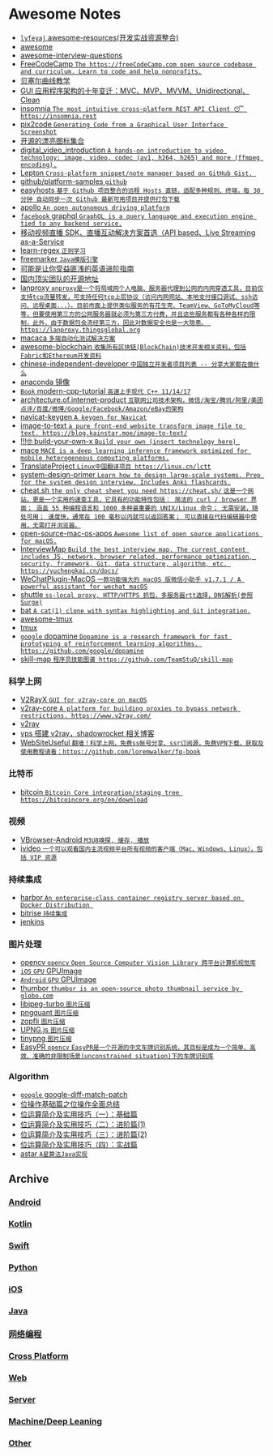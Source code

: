 # Awesome Notes
 - [`lyfeyaj` awesome-resources(开发实战资源整合)](https://github.com/lyfeyaj/awesome-resources)
 - [awesome](https://github.com/sindresorhus/awesome)
 - [awesome-interview-questions](https://github.com/MaximAbramchuck/awesome-interview-questions)
 - [FreeCodeCamp `The https://freeCodeCamp.com open source codebase and curriculum. Learn to code and help nonprofits.`](https://github.com/FreeCodeCamp/FreeCodeCamp)
 - [贝塞尔曲线教学](https://pomax.github.io/bezierinfo/zh-CN/)
 - [GUI 应用程序架构的十年变迁：MVC、MVP、MVVM、Unidirectional、Clean](https://zhuanlan.zhihu.com/p/26799645)
 - [insomnia `The most intuitive cross-platform REST API Client 😴 https://insomnia.rest`](https://github.com/getinsomnia/insomnia)
 - [pix2code `Generating Code from a Graphical User Interface Screenshot`](https://github.com/tonybeltramelli/pix2code)
 - [开源的漂亮图标集合](https://feathericons.com/)
 - [digital_video_introduction `A hands-on introduction to video technology: image, video, codec (av1, h264, h265) and more (ffmpeg encoding).`](https://github.com/leandromoreira/digital_video_introduction)
 - [Lepton `Cross-platform snippet/note manager based on GitHub Gist. `](https://github.com/hackjutsu/Lepton)
 - [github/platform-samples `github`](https://github.com/github/platform-samples)
 - [easyhosts `基于 Github 项目整合的远程 Hosts 直链，适配多种规则、终端，每 30 分钟 自动同步一次 Github 最新可用项目并提供打包下载`](https://github.com/forkgood/easyhosts)
 - [apollo `An open autonomous driving platform`](https://github.com/ApolloAuto/apollo)
 - [`facebook` graphql `GraphQL is a query language and execution engine tied to any backend service.`](https://github.com/facebook/graphql)
 - [移动视频直播 SDK、直播互动解决方案首选（API based、Live Streaming as-a-Service](https://github.com/pili-engineering)
 - [learn-regex `正则学习`](https://github.com/zeeshanu/learn-regex)
 - [freemarker `Java模版引擎`](https://github.com/apache/incubator-freemarker)
 - [可能是让你受益匪浅的英语进阶指南](https://github.com/byoungd/english-level-up-tips-for-Chinese)
 - [国内顶尖团队的开源地址](https://github.com/niezhiyang/open_source_team)
 - [lanproxy `anproxy是一个将局域网个人电脑、服务器代理到公网的内网穿透工具，目前仅支持tcp流量转发，可支持任何tcp上层协议（访问内网网站、本地支付接口调试、ssh访问、远程桌面...）。目前市面上提供类似服务的有花生壳、TeamView、GoToMyCloud等等，但要使用第三方的公网服务器就必须为第三方付费，并且这些服务都有各种各样的限制，此外，由于数据包会流经第三方，因此对数据安全也是一大隐患。 https://lanproxy.thingsglobal.org`](https://github.com/ffay/lanproxy/)
 - [macaca `多端自动化测试解决方案`](https://github.com/alibaba/macaca)
 - [awesome-blockchain `收集所有区块链(BlockChain)技术开发相关资料，包括Fabric和Ethereum开发资料`](https://github.com/chaozh/awesome-blockchain)
 - [chinese-independent-developer `中国独立开发者项目列表 -- 分享大家都在做什么`](https://github.com/1c7/chinese-independent-developer)
 - [anaconda 镜像](https://mirrors.tuna.tsinghua.edu.cn/anaconda/archive/?C=M&O=A)
 - [`Book` modern-cpp-tutorial `高速上手现代 C++ 11/14/17`](https://github.com/changkun/modern-cpp-tutorial)
 - [architecture.of.internet-product `互联网公司技术架构，微信/淘宝/腾讯/阿里/美团点评/百度/微博/Google/Facebook/Amazon/eBay的架构`](https://github.com/davideuler/architecture.of.internet-product)
 - [navicat-keygen `A keygen for Navicat`](https://github.com/DoubleLabyrinth/navicat-keygen)
 - [image-to-text `a pure front-end website transform image file to text. https://blog.kainstar.moe/image-to-text/`](https://github.com/kainstar/image-to-text)
 - [!!!🤓 build-your-own-x `Build your own (insert technology here) `](https://github.com/danistefanovic/build-your-own-x)
 - [mace `MACE is a deep learning inference framework optimized for mobile heterogeneous computing platforms.`](https://github.com/XiaoMi/mace)
 - [TranslateProject `Linux中国翻译项目 https://linux.cn/lctt`](https://github.com/LCTT/TranslateProject)
 - [system-design-primer `Learn how to design large-scale systems. Prep for the system design interview. Includes Anki flashcards.`](https://github.com/donnemartin/system-design-primersystem-design-primer)
 - [cheat.sh `the only cheat sheet you need https://cheat.sh/` `这是一个网站，更是一个实用的速查工具，它具有的功能特性包括：
简洁的 curl / browser 界面；
涵盖 55 种编程语言和 1000 多种最重要的 UNIX/Linux 命令；
无需安装，随处可用；
速度快，通常在 100 毫秒以内就可以返回答案；
可以直接在代码编辑器中使用，无需打开浏览器。`](https://github.com/chubin/cheat.sh)
 - [open-source-mac-os-apps `Awesome list of open source applications for macOS.`](https://github.com/serhii-londar/open-source-mac-os-apps)
 - [InterviewMap `Build the best interview map. The current content includes JS, network, browser related, performance optimization, security, framework, Git, data structure, algorithm, etc. https://yuchengkai.cn/docs/`](https://github.com/InterviewMap/InterviewMap)
 - [WeChatPlugin-MacOS `一款功能强大的 macOS 版微信小助手 v1.7.1 / A powerful assistant for wechat macOS`](https://github.com/TKkk-iOSer/WeChatPlugin-MacOS)
 - [shuttle `ss-local proxy, HTTP/HTTPS 抓包，多服务器rtt选择，DNS解析(参照Surge)`](https://github.com/sipt/shuttle)
 - [bat `A cat(1) clone with syntax highlighting and Git integration.`](https://github.com/sharkdp/bat)
 - [awesome-tmux](https://github.com/rothgar/awesome-tmux)
 - [tmux](https://github.com/tmux/tmux)
 - [`google` dopamine `Dopamine is a research framework for fast prototyping of reinforcement learning algorithms. https://github.com/google/dopamine`](https://github.com/google/dopamine)
 - [skill-map `程序员技能图谱 https://github.com/TeamStuQ/skill-map`](https://github.com/TeamStuQ/skill-map)

### 科学上网
 - [V2RayX `GUI for v2ray-core on macOS`](https://github.com/Cenmrev/V2RayX)
 - [v2ray-core `A platform for building proxies to bypass network restrictions. https://www.v2ray.com/`](https://github.com/v2ray/v2ray-core)
 - [v2ray](https://www.v2ray.com/)
 - [vps 搭建 v2ray，shadowrocket 相关博客](https://233blog.com/)
 - [WebSiteUseful `翻墙！科学上网，免费ss帐号分享、ssr订阅源，免费VPN下载，获取及使用教程请看：https://github.com/loremwalker/fq-book`](https://github.com/loremwalker/WebSiteUseful)
 
### 比特币
 - [bitcoin `Bitcoin Core integration/staging tree https://bitcoincore.org/en/download`](https://github.com/bitcoin/bitcoin)

### 视频
 - [VBrowser-Android `M3U8嗅探, 缓存, 播放`](https://github.com/xm0625/VBrowser-Android)
 - [ivideo `一个可以观看国内主流视频平台所有视频的客户端（Mac、Windows、Linux），包括 VIP 资源`](https://github.com/phobal/ivideo)
 
### 持续集成
 - [harbor `An enterprise-class container registry server based on Docker Distribution `](https://github.com/vmware/harbor)
 - [bitrise `持续集成`](https://www.bitrise.io/)
 - [jenkins](https://jenkins.io/)
 
### 图片处理
 - [opencv `opencv` `Open Source Computer Vision Library 跨平台计算机视觉库`](https://github.com/opencv/opencv)
 - [`iOS` `GPU` GPUImage](https://github.com/BradLarson/GPUImage)
 - [`Android` `GPU` GPUImage](https://github.com/CyberAgent/android-gpuimage)
 - [thumbor `thumbor is an open-source photo thumbnail service by globo.com`](https://github.com/thumbor/thumbor)
 - [libjpeg-turbo `图片压缩`](https://github.com/libjpeg-turbo/libjpeg-turbo)
 - [pngquant `图片压缩`](https://github.com/pornel/pngquant)
 - [zopfli `图片压缩`](https://github.com/google/zopfli)
 - [UPNG.js `图片压缩`](https://github.com/photopea/UPNG.js)
 - [tinypng `图片压缩`](https://tinypng.com/)
 - [EasyPR `opencv` `EasyPR是一个开源的中文车牌识别系统，其目标是成为一个简单、高效、准确的非限制场景(unconstrained situation)下的车牌识别库`](https://github.com/liuruoze/EasyPR)


### Algorithm
 - [`google` google-diff-match-patch](https://github.com/bystep15/google-diff-match-patch)
 - [位操作基础篇之位操作全面总结](http://blog.csdn.net/morewindows/article/details/7354571)
 - [位运算简介及实用技巧（一）：基础篇](http://www.matrix67.com/blog/archives/263)
 - [位运算简介及实用技巧（二）：进阶篇(1)](http://www.matrix67.com/blog/archives/264)
 - [位运算简介及实用技巧（三）：进阶篇(2)](http://www.matrix67.com/blog/archives/266)
 - [位运算简介及实用技巧（四）：实战篇](http://www.matrix67.com/blog/archives/268)
 - [astar `A星算法Java实现`](https://github.com/ClaymanTwinkle/astar)

## Archive
### [Android](https://github.com/motcwang/awesome-notes/blob/master/Android/README.md)
### [Kotlin](https://github.com/motcwang/awesome-notes/blob/master/Kotlin/README.md)
### [Swift](https://github.com/motcwang/awesome-notes/blob/master/Swift/README.md)
### [Python](https://github.com/motcwang/awesome-notes/blob/master/Python/README.md)
### [iOS](https://github.com/motcwang/awesome-notes/blob/master/iOS/README.md)
### [Java](https://github.com/motcwang/awesome-notes/blob/master/Java/README.md)
### [网络编程](https://github.com/motcwang/awesome-notes/blob/master/Net/README.md)
### [Cross Platform](https://github.com/motcwang/awesome-notes/blob/master/Cross%20Platform/README.md)
### [Web](https://github.com/motcwang/awesome-notes/blob/master/Web/README.md)
### [Server](https://github.com/motcwang/awesome-notes/blob/master/Server/README.md)
### [Machine/Deep Leaning](https://github.com/motcwang/awesome-notes/blob/master/Machine%3ADeep%20Leaning/README.md)
### [Other](https://github.com/motcwang/awesome-notes/blob/master/Other/README.md)
